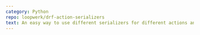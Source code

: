 ```yaml
---
category: Python
repo: loopwerk/drf-action-serializers
text: An easy way to use different serializers for different actions and request methods in Django REST Framework.
---
```

